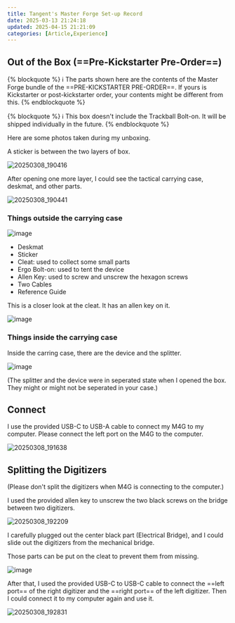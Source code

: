 ```yaml
---
title: Tangent's Master Forge Set-up Record
date: 2025-03-13 21:24:18
updated: 2025-04-15 21:21:09
categories: [Article,Experience]
---
```


## Out of the Box (==Pre-Kickstarter Pre-Order==)

{% blockquote %}
   :information_source: The parts shown here are the contents of the Master Forge bundle of the ==PRE-KICKSTARTER PRE-ORDER==. If yours is Kickstarter or post-kickstarter order, your contents might be different from this.
{% endblockquote %}

{% blockquote %}
   :information_source: This box doesn't include the Trackball Bolt-on. It will be shipped individually in the future.
{% endblockquote %}

Here are some photos taken during my unboxing.

A sticker is between the two layers of box.

![20250308_190416](https://hackmd.io/_uploads/H12DkDehJx.jpg)

After opening one more layer, I could see the tactical carrying case, deskmat, and other parts.

![20250308_190441](https://hackmd.io/_uploads/Hkvd1vghye.jpg)


### Things outside the carrying case

![image](https://hackmd.io/_uploads/SykFSwx2Jg.png)

- Deskmat
- Sticker
- Cleat: used to collect some small parts
- Ergo Bolt-on: used to tent the device
- Allen Key: used to screw and unscrew the hexagon screws
- Two Cables
- Reference Guide

This is a closer look at the cleat. It has an allen key on it.

![image](https://hackmd.io/_uploads/SyGB8vgh1l.png)


### Things inside the carrying case

Inside the carring case, there are the device and the splitter.

![image](https://hackmd.io/_uploads/SkxBTAjRyg.png)

(The splitter and the device were in seperated state when I opened the box. They might or might not be seperated in your case.)

## Connect

I use the provided USB-C to USB-A cable to connect my M4G to my computer. Please connect the left port on the M4G to the computer.

![20250308_191638](https://hackmd.io/_uploads/HJUeqPghke.jpg)

## Splitting the Digitizers

(Please don't split the digitizers when M4G is connecting to the computer.)

I used the provided allen key to unscrew the two black screws on the bridge between two digitizers.

![20250308_192209](https://hackmd.io/_uploads/Bkl6nwxhkx.jpg)

I carefully plugged out the center black part (Electrical Bridge), and I could slide out the digitizers from the mechanical bridge.

Those parts can be put on the cleat to prevent them from missing.

![image](https://hackmd.io/_uploads/BymbRPx3ke.png)

After that, I used the provided USB-C to USB-C cable to connect the ==left port== of the right digitizer and the ==right port== of the left digitizer. Then I could connect it to my computer again and use it.

![20250308_192831](https://hackmd.io/_uploads/rkSuJOe2yg.jpg)


